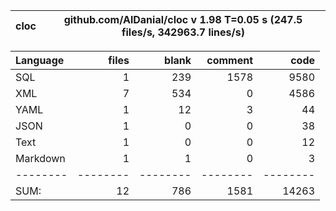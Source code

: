 cloc|github.com/AlDanial/cloc v 1.98  T=0.05 s (247.5 files/s, 342963.7 lines/s)
--- | ---

Language|files|blank|comment|code
:-------|-------:|-------:|-------:|-------:
SQL|1|239|1578|9580
XML|7|534|0|4586
YAML|1|12|3|44
JSON|1|0|0|38
Text|1|0|0|12
Markdown|1|1|0|3
--------|--------|--------|--------|--------
SUM:|12|786|1581|14263

